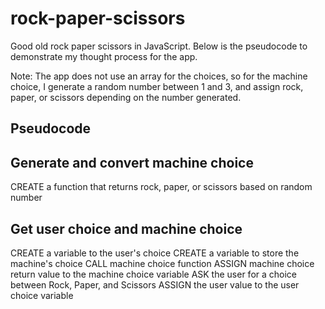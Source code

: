 # rock-paper-scissors
Good old rock paper scissors in JavaScript. Below is the pseudocode to demonstrate my thought process for the app.

Note: The app does not use an array for the choices, so for the machine choice, I generate a random number between 1 and 3, and assign rock, paper, or scissors depending on the number generated.

## Pseudocode 

## Generate and convert machine choice
CREATE a function that returns rock, paper, or scissors based on random number


## Get user choice and machine choice
CREATE a variable to the user's choice
CREATE a variable to store the machine's choice
CALL machine choice function
ASSIGN machine choice return value to the machine choice variable
ASK the user for a choice between Rock, Paper, and Scissors
ASSIGN the user value to the user choice variable






